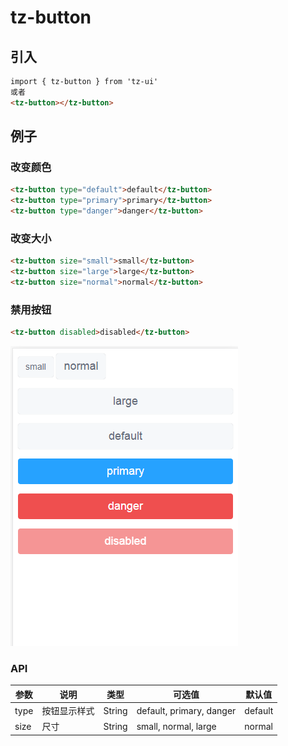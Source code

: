 # tz-button

## 引入

```html
import { tz-button } from 'tz-ui'
或者
<tz-button></tz-button>
```

## 例子

### 改变颜色

```html
<tz-button type="default">default</tz-button>
<tz-button type="primary">primary</tz-button>
<tz-button type="danger">danger</tz-button>
```

### 改变大小

```html
<tz-button size="small">small</tz-button>
<tz-button size="large">large</tz-button>
<tz-button size="normal">normal</tz-button>
```

### 禁用按钮

```html
<tz-button disabled>disabled</tz-button>
```

![1590113047536](./assets/1590113047536.png)



### API

| 参数 | 说明         | 类型   | 可选值                   | 默认值  |
| ---- | ------------ | ------ | ------------------------ | ------- |
| type | 按钮显示样式 | String | default, primary, danger | default |
| size | 尺寸         | String | small, normal, large     | normal  |



